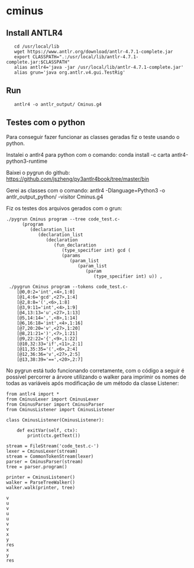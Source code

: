 # cminus

## Install ANTLR4
       cd /usr/local/lib
       wget https://www.antlr.org/download/antlr-4.7.1-complete.jar
       export CLASSPATH=".:/usr/local/lib/antlr-4.7.1-complete.jar:$CLASSPATH"
       alias antlr4='java -jar /usr/local/lib/antlr-4.7.1-complete.jar'
       alias grun='java org.antlr.v4.gui.TestRig'

## Run       
       antlr4 -o antlr_output/ Cminus.g4
       
       
       
## Testes com o python
  Para conseguir fazer funcionar as classes geradas fiz o teste usando o python.
        
 Instalei o antlr4 para python com o comando:
    conda install -c carta antlr4-python3-runtime

 Baixei o pygrun do github: 
    https://github.com/jszheng/py3antlr4book/tree/master/bin

 Gerei as classes com o comando:
    antlr4 -Dlanguage=Python3 -o antlr_output_python/ -visitor Cminus.g4

 Fiz os testes dos arquivos gerados com o grun:
  ```
  ./pygrun Cminus program --tree code_test.c-
        (program 
           (declaration_list 
              (declaration_list 
                 (declaration 
                    (fun_declaration 
                       (type_specifier int) gcd ( 
                       (params 
                          (param_list 
                             (param_list 
                                (param 
                                   (type_specifier int) u)) , 

   ./pygrun Cminus program --tokens code_test.c- 
      [@0,0:2='int',<4>,1:0]
      [@1,4:6='gcd',<27>,1:4]
      [@2,8:8='(',<6>,1:8]
      [@3,9:11='int',<4>,1:9]
      [@4,13:13='u',<27>,1:13]
      [@5,14:14=',',<8>,1:14]
      [@6,16:18='int',<4>,1:16]
      [@7,20:20='v',<27>,1:20]
      [@8,21:21=')',<7>,1:21]
      [@9,22:22='{',<9>,1:22]
      [@10,32:33='if',<11>,2:1]
      [@11,35:35='(',<6>,2:4]
      [@12,36:36='v',<27>,2:5]
      [@13,38:39='==',<20>,2:7]
```
No pygrun está tudo funcionando corretamente, com o código a seguir é possível percorrer a árvore utilizando o walker para imprimir os nomes de todas as variáveis após modificação de um método da classe Listener:

```
from antlr4 import *
from CminusLexer import CminusLexer
from CminusParser import CminusParser
from CminusListener import CminusListener

class CminusListener(CminusListener):

    def exitVar(self, ctx):
        print(ctx.getText())
            
stream = FileStream('code_test.c-')
lexer = CminusLexer(stream)
stream = CommonTokenStream(lexer)
parser = CminusParser(stream)
tree = parser.program()

printer = CminusListener()
walker = ParseTreeWalker()
walker.walk(printer, tree)
```
```
v
u
v
u
u
v
v
x
y
res
x
y
res
```
